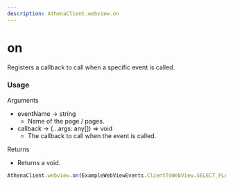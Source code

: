 ```yaml
---
description: AthenaClient.webview.on
---
```


# on

Registers a callback to call when a specific event is called.

### Usage

Arguments

* eventName -> string
  * Name of the page / pages.
* callback -> (...args: any[]) => void
  * The callback to call when the event is called.

Returns

* Returns a void.

```typescript
AthenaClient.webview.on(ExampleWebViewEvents.ClientToWebView.SELECT_PLATER, ExampleWebView.selectPlayer);
```
